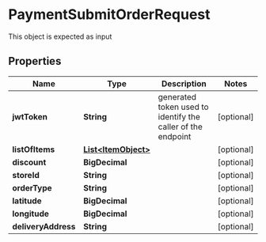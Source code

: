 

# PaymentSubmitOrderRequest

This object is expected as input
## Properties

Name | Type | Description | Notes
------------ | ------------- | ------------- | -------------
**jwtToken** | **String** | generated token used to identify the caller of the endpoint |  [optional]
**listOfItems** | [**List&lt;ItemObject&gt;**](ItemObject.md) |  |  [optional]
**discount** | **BigDecimal** |  |  [optional]
**storeId** | **String** |  |  [optional]
**orderType** | **String** |  |  [optional]
**latitude** | **BigDecimal** |  |  [optional]
**longitude** | **BigDecimal** |  |  [optional]
**deliveryAddress** | **String** |  |  [optional]




